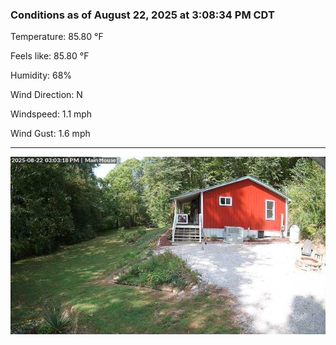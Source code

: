 ### Conditions as of August 22, 2025 at 3:08:34 PM CDT 

Temperature: 85.80 &deg;F

Feels like: 85.80 &deg;F

Humidity: 68%

Wind Direction: N

Windspeed: 1.1 mph

Wind Gust: 1.6 mph

---

<img src="./images/latest.jpeg"/>

